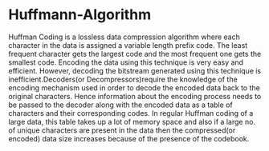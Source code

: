 # Huffmann-Algorithm
Huffman Coding is a lossless data compression algorithm where each character in the data is assigned a variable length prefix code. 
The least frequent character gets the largest code and the most frequent one gets the smallest code. Encoding the data using this technique is very easy and efficient.
However, decoding the bitstream generated using this technique is inefficient.Decoders(or Decompressors)require the knowledge of the encoding mechanism used in order to decode the encoded data back to the original characters. Hence information about the encoding process needs to be passed to the decoder along with the encoded data as a table of characters and their corresponding codes.
In regular Huffman coding of a large data, this table takes up a lot of memory space and also if a large no. of unique characters are present in the data then the compressed(or encoded) data size increases because of the presence of the codebook.
